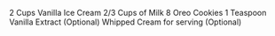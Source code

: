 2 Cups Vanilla Ice Cream
2/3 Cups of  Milk
8 Oreo Cookies
1 Teaspoon Vanilla Extract (Optional)
Whipped Cream for serving (Optional)
